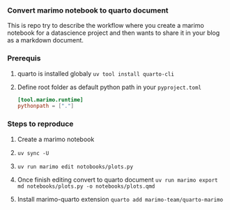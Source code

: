 ### Convert marimo notebook to quarto document

This is repo try to describe the workflow where you create a marimo notebook for a datascience project and then wants to share it in your blog as a markdown document.

### Prerequis

1. quarto is installed globaly
   `uv tool install quarto-cli`

2. Define root folder as default python path in your `pyproject.toml`
   ```toml
   [tool.marimo.runtime]
   pythonpath = ["."]
   ```

### Steps to reproduce

1. Create a marimo notebook

2. `uv sync -U`

3. `uv run marimo edit notobooks/plots.py`

4. Once finish editing convert to quarto document
   `uv run marimo export md notebooks/plots.py -o notebooks/plots.qmd`

5. Install marimo-quarto extension
   `quarto add marimo-team/quarto-marimo`
